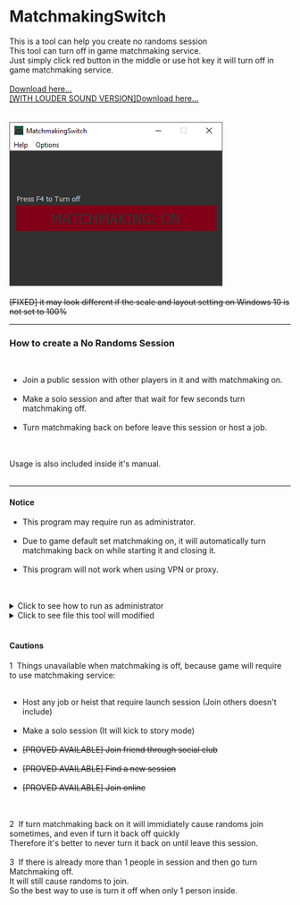<h1>MatchmakingSwitch</h1>
This is a tool can help you create no randoms session<br>
This tool can turn off in game matchmaking service.<br>
Just simply click red button in the middle or use hot key it will turn off in game matchmaking service.<br>
<br>
<a href="https://raw.githubusercontent.com/Barracuda10/MatchmakingSwitch/master/MatchmakingSwitch/x64/Release/MatchmakingSwitch.exe"><ins>Download here...</ins></a><br>
<a href="//raw.githubusercontent.com/Barracuda10/MatchmakingSwitch/master/MatchmakingSwitch/x64/Release/ffmpeg/MatchmakingSwitch.exe"><ins>[WITH LOUDER SOUND VERSION]Download here...</ins></a><br>
<br>
<br>
<img src="https://github.com/Barracuda10/others/blob/master/MatchmakingSwitch/matchmakingswitch.png"><br>
<br>
<del>[FIXED] it may look different if the scale and layout setting on Windows 10 is not set to 100%</del>
<br>
<hr>
<h3>How to create a No Randoms Session</h3>
<br>
<ul>
  <li>Join a public session with other players in it and with matchmaking on.</li><br>
  <li>Make a solo session and after that wait for few seconds turn matchmaking off.</li><br>
  <li>Turn matchmaking back on before leave this session or host a job.</li><br>
</ul>
<br>
Usage is also included inside it's manual.<br>
<br>
<hr>
<h4>Notice</h4>
<ul>
  <li>This program may require run as administrator.</li><br>
  <li>Due to game default set matchmaking on, it will automatically turn matchmaking back on while starting it and closing it.</li><br>
  <li>This program will not work when using VPN or proxy.</li><br>
</ul>
<br>
<details>
  <summary>Click to see how to run as administrator</summary>
  <br>
  &nbsp;&nbsp;-&nbsp;&nbsp;Check this option showed below<br>
  <img src="https://github.com/Barracuda10/others/blob/master/MatchmakingSwitch/administrator.png"><br>
</details>
<details>
  <summary>Click to see file this tool will modified</summary>
  &nbsp;&nbsp;-&nbsp;&nbsp;Hosts [PATH]%WINDIR%\system32\drivers\etc\hosts<br>
</details>
<br>
<h4>Cautions</h4>
1&nbsp;&nbsp;Things unavailable when matchmaking is off, because game will require to use matchmaking service:<br>
<br>
<ul>
  <li>Host any job or heist that require launch session (Join others doesn't include)</li><br>
  <li>Make a solo session (It will kick to story mode)</li><br>
  <li><del>[PROVED AVAILABLE] Join friend through social club</del></li><br>
  <li><del>[PROVED AVAILABLE] Find a new session</del></li><br>
  <li><del>[PROVED AVAILABLE] Join online</del></li><br>
</ul>

<br>
2&nbsp;&nbsp;If turn matchmaking back on it will immidiately cause randoms join sometimes, and even if turn it back off quickly<br>
Therefore it's better to never turn it back on until leave this session.<br>
<br>
3&nbsp;&nbsp;If there is already more than 1 people in session and then go turn Matchmaking off.<br>
It will still cause randoms to join.<br>
So the best way to use is turn it off when only 1 person inside.<br>
